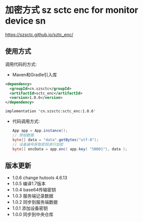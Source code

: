 # 加密方式  sz sctc enc for monitor device sn

 https://szsctc.github.io/sztc_enc/

## 使用方式

调用代码的方式:

*  Maven和Gradle引入库

```xml
<dependency>
  <groupId>cn.szsctc</groupId>
  <artifactId>sctc_enc</artifactId>
  <version>1.0.6</version>
</dependency>
```

```xml
implementation 'cn.szsctc:sctc_enc:1.0.6'
```

* 代码调用方式:

    ```java
    App app = App.instance();
    // 原始数据
    byte[] data = "data".getBytes("utf-8");
    // 设备编号获取密钥进行加密
    byte[] encData = app.enc( app.key( "SN001"), data );
    ```

## 版本更新

- 1.0.6 change hutools  4.6.13
- 1.0.5 编译1.7版本
- 1.0.4 base64传输密钥
- 1.0.3 服务端记录数据
- 1.0.2 同步到服务端数据
- 1.0.1 添加设备密钥
- 1.0.0 同步到中央仓库
